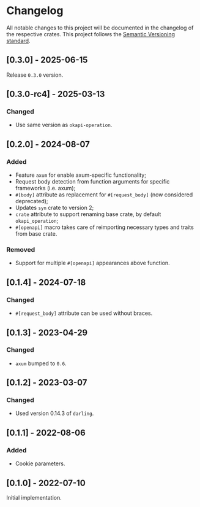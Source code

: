 # Changelog

All notable changes to this project will be documented in the changelog of the respective crates.
This project follows the [Semantic Versioning standard](https://semver.org/).

## [0.3.0] - 2025-06-15

Release `0.3.0` version.

## [0.3.0-rc4] - 2025-03-13

### Changed

- Use same version as `okapi-operation`.

## [0.2.0] - 2024-08-07

### Added

- Feature `axum` for enable axum-specific functionality;
- Request body detection from function arguments for specific frameworks (i.e. axum);
- `#[body]` attribute as replacement for `#[request_body]` (now considered deprecated);
- Updates `syn` crate to version 2;
- `crate` attribute to support renaming base crate, by default `okapi_operation`;
- `#[openapi]` macro takes care of reimporting necessary types and traits from base crate.

### Removed

- Support for multiple `#[openapi]` appearances above function.

## [0.1.4] - 2024-07-18

### Changed

- `#[request_body]` attribute can be used without braces.

## [0.1.3] - 2023-04-29

### Changed

- `axum` bumped to `0.6`.

## [0.1.2] - 2023-03-07

### Changed

- Used version 0.14.3 of `darling`.

## [0.1.1] - 2022-08-06

### Added

- Cookie parameters.

## [0.1.0] - 2022-07-10

Initial implementation.
